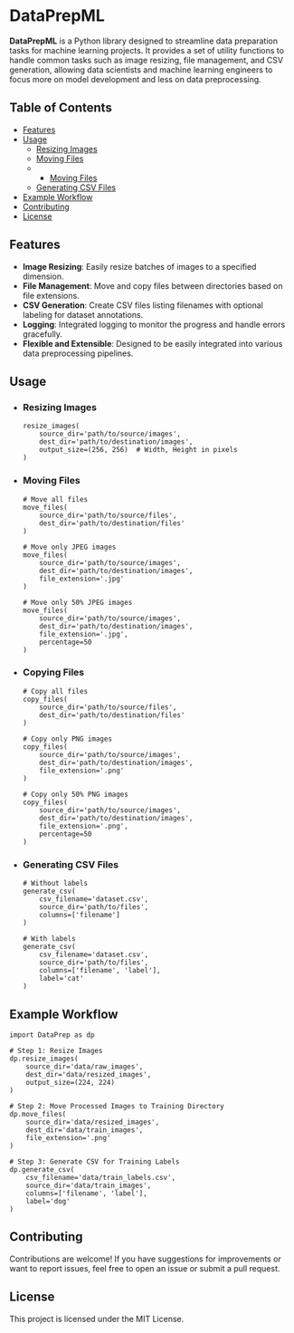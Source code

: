 # DataPrepML

**DataPrepML** is a Python library designed to streamline data preparation tasks for machine learning projects. It provides a set of utility functions to handle common tasks such as image resizing, file management, and CSV generation, allowing data scientists and machine learning engineers to focus more on model development and less on data preprocessing.

## Table of Contents

- [Features](#features)
- [Usage](#usage)
  - [Resizing Images](#resizing-images)
  - [Moving Files](#moving-files)
  - - [Moving Files](#copying-files)
  - [Generating CSV Files](#generating-csv-files)
- [Example Workflow](#example-workflow)
- [Contributing](#contributing)
- [License](#license)

## Features

- **Image Resizing**: Easily resize batches of images to a specified dimension.
- **File Management**: Move and copy files between directories based on file extensions.
- **CSV Generation**: Create CSV files listing filenames with optional labeling for dataset annotations.
- **Logging**: Integrated logging to monitor the progress and handle errors gracefully.
- **Flexible and Extensible**: Designed to be easily integrated into various data preprocessing pipelines.

## Usage

- ### Resizing Images
  ```
  resize_images(
      source_dir='path/to/source/images',
      dest_dir='path/to/destination/images',
      output_size=(256, 256)  # Width, Height in pixels
  )
  ```

- ### Moving Files
  ```
  # Move all files
  move_files(
      source_dir='path/to/source/files',
      dest_dir='path/to/destination/files'
  )
  
  # Move only JPEG images
  move_files(
      source_dir='path/to/source/images',
      dest_dir='path/to/destination/images',
      file_extension='.jpg'
  )

  # Move only 50% JPEG images
  move_files(
      source_dir='path/to/source/images',
      dest_dir='path/to/destination/images',
      file_extension='.jpg',
      percentage=50
  )
  ```

- ### Copying Files
  ```
  # Copy all files
  copy_files(
      source_dir='path/to/source/files',
      dest_dir='path/to/destination/files'
  )
  
  # Copy only PNG images
  copy_files(
      source_dir='path/to/source/images',
      dest_dir='path/to/destination/images',
      file_extension='.png'
  )

  # Copy only 50% PNG images
  copy_files(
      source_dir='path/to/source/images',
      dest_dir='path/to/destination/images',
      file_extension='.png',
      percentage=50
  )
  ```

- ### Generating CSV Files
  ```
  # Without labels
  generate_csv(
      csv_filename='dataset.csv',
      source_dir='path/to/files',
      columns=['filename']
  )
  
  # With labels
  generate_csv(
      csv_filename='dataset.csv',
      source_dir='path/to/files',
      columns=['filename', 'label'],
      label='cat'
  )
  ```

## Example Workflow

```
import DataPrep as dp

# Step 1: Resize Images
dp.resize_images(
    source_dir='data/raw_images',
    dest_dir='data/resized_images',
    output_size=(224, 224)
)

# Step 2: Move Processed Images to Training Directory
dp.move_files(
    source_dir='data/resized_images',
    dest_dir='data/train_images',
    file_extension='.png'
)

# Step 3: Generate CSV for Training Labels
dp.generate_csv(
    csv_filename='data/train_labels.csv',
    source_dir='data/train_images',
    columns=['filename', 'label'],
    label='dog'
)
```

## Contributing

Contributions are welcome! If you have suggestions for improvements or want to report issues, feel free to open an issue or submit a pull request.

## License

This project is licensed under the MIT License.
